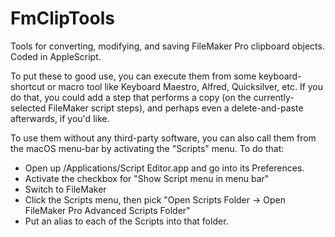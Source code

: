 # FmClipTools

Tools for converting, modifying, and saving FileMaker Pro clipboard objects. Coded in AppleScript. 

To put these to good use, you can execute them from some keyboard-shortcut or macro tool like Keyboard Maestro, Alfred, Quicksilver, etc. 
If you do that, you could add a step that performs a copy (on the currently-selected FileMaker script steps), and perhaps even a delete-and-paste afterwards, if you'd like. 

To use them without any third-party software, you can also call them from the macOS menu-bar by activating the "Scripts" menu. 
To do that: 
* Open up /Applications/Script Editor.app and go into its Preferences. 
* Activate the checkbox for "Show Script menu in menu bar"
* Switch to FileMaker
* Click the Scripts menu, then pick "Open Scripts Folder -> Open FileMaker Pro Advanced Scripts Folder"
* Put an alias to each of the Scripts into that folder. 
